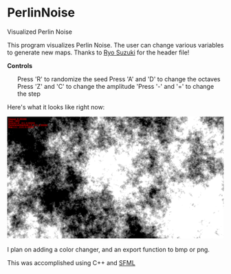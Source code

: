 # PerlinNoise
Visualized Perlin Noise

This program visualizes Perlin Noise. The user can change various variables to generate new maps. 
Thanks to <a href=https://github.com/Reputeless/PerlinNoise/>Ryo Suzuki</a> for the header file!

<b>Controls</b>
<ul>
Press 'R' to randomize the seed
Press 'A' and 'D' to change the octaves
Press 'Z' and 'C' to change the amplitude
'Press '-' and '=' to change the step
</ul>

Here's what it looks like right now:

![Output sample](https://github.com/cheggu/PerlinNoise/blob/main/Media/noisetest.gif)

I plan on adding a color changer, and an export function to bmp or png.

This was accomplished using C++ and <a href=https://www.sfml-dev.org/>SFML</a>
